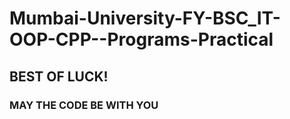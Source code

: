 # Mumbai-University-FY-BSC_IT-OOP-CPP--Programs-Practical

## BEST OF LUCK!
### MAY THE CODE BE WITH YOU

